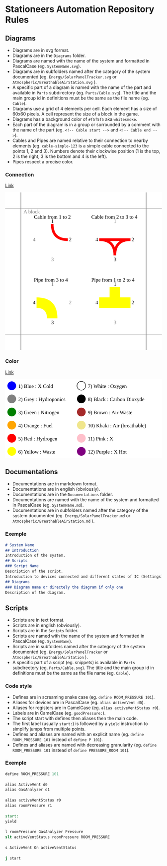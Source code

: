 # Stationeers Automation Repository Rules

## Diagrams

- Diagrams are in svg format.
- Diagrams are in the `Diagrams` folder.
- Diagrams are named with the name of the system and formatted in PascalCase (eg. `SystemName.svg`).
- Diagrams are in subfolders named after the category of the system documented (eg. `Energy/SolarPanelTracker.svg` or `Atmospheric/BreathableAirStation.svg` ).
- A specific part of a diagram is named with the name of the part and available in `Parts` subdirectory (eg. `Parts/Cable.svg`). The title and the main group id in definitions must be the same as the file name (eg. `Cable`).
- Diagrams use a grid of 4 elements per cell. Each element has a size of 60x60 pixels. A cell represent the size of a block in the game.
- Diagrams has a background color of `#f5f5f5` aka `whitesmoke`.
- Each part of the diagram is in a group or sorrounded by a comment with the name of the part (eg. `<!-- Cable start -->` and `<!-- Cable end -->`).
- Cables and Pipes are named relative to their connection to nearby elements (eg. `cable-simple-123` is a simple cable connected to the points 1, 2 and 3). Numbers denote their clockwise position (1 is the top, 2 is the right, 3 is the bottom and 4 is the left).
- Pipes respect a precise color.

### Connection
[Link](./Diagrams/Connection.svg)

![Connection Diagram](./Diagrams/Connection.svg)

### Color
[Link](./Diagrams/Color.svg)

![Color Diagram](./Diagrams/Color.svg)

## Documentations

- Documentations are in markdown format.
- Documentations are in english (obviously).
- Documentations are in the `Documentations` folder.
- Documentations are named with the name of the system and formatted in PascalCase (eg. `SystemName.md`).
- Documentations are in subfolders named after the category of the system documented (eg. `Energy/SolarPanelTracker.md` or `Atmospheric/BreathableAirStation.md` ).

### Exemple

```markdown
# System Name
## Introduction
Introduction of the system.
## Scripts
### Script Name
Description of the script.
Introduction to devices connected and different states of IC (Settings).
## Diagrams
### Diagram name or directely the diagram if only one
Description of the diagram.
```

## Scripts

- Scripts are in text format.
- Scripts are in english (obviously).
- Scripts are in the `Scripts` folder.
- Scripts are named with the name of the system and formatted in PascalCase (eg. `SystemName`).
- Scripts are in subfolders named after the category of the system documented (eg. `Energy/SolarPanelTracker` or `Atmospheric/BreathableAirStation` ).
- A specific part of a script (eg. snippets) is available in `Parts` subdirectory (eg. `Parts/Cable.svg`). The title and the main group id in definitions must be the same as the file name (eg. `Cable`).

### Code style

- Defines are in screaming snake case (eg. `define ROOM_PRESSURE 101`).
- Aliases for devices are in PascalCase (eg. `alias ActiveVent d0`).
- Aliases for registers are in CamelCase (eg. `alias activeVentStatus r0`).
- Labels are in CamelCase (eg. `goodPressure:`).
- The script start with defines then aliases then the main code.
- The first label (usually `start:`) is followed by a `yield` instruction to simplify jumps from multiple points.
- Defines and aliases are named with an explicit name (eg. `define ROOM_PRESSURE 101` instead of `define P 101`).
- Defines and aliases are named with decreasing granularity (eg. `define ROOM_PRESSURE 101` instead of `define PRESSURE_ROOM 101`).

### Exemple

```MIPS
define ROOM_PRESSURE 101

alias ActiveVent d0
alias GasAnalyzer d1

alias activeVentStatus r0
alias roomPressure r1

start:
yield

l roomPressure GasAnalyzer Pressure
slt activeVentStatus roomPressure ROOM_PRESSURE

s ActiveVent On activeVentStatus

j start
```
